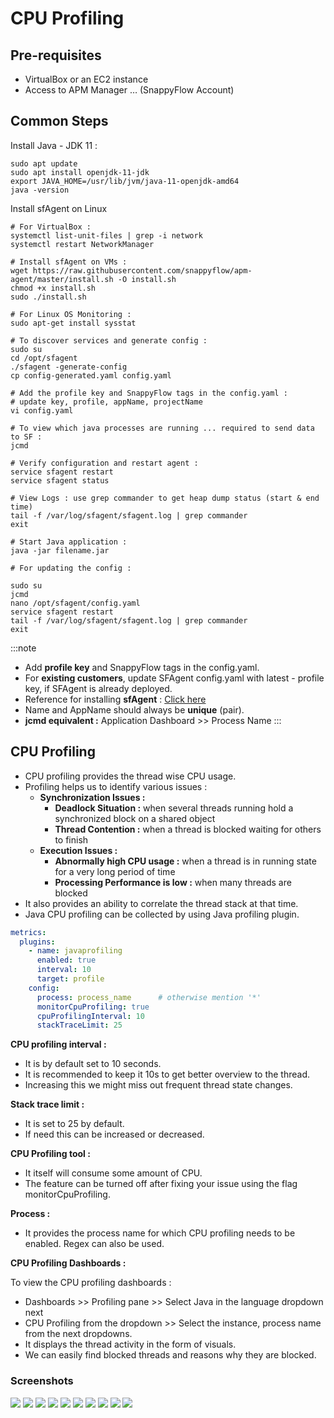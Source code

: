 # CPU Profiling

## Pre-requisites

- VirtualBox or an EC2 instance
- Access to APM Manager … (SnappyFlow Account)

## Common Steps

Install Java - JDK 11 : 

```
sudo apt update
sudo apt install openjdk-11-jdk
export JAVA_HOME=/usr/lib/jvm/java-11-openjdk-amd64
java -version
```

Install sfAgent on Linux

```
# For VirtualBox : 
systemctl list-unit-files | grep -i network
systemctl restart NetworkManager

# Install sfAgent on VMs : 
wget https://raw.githubusercontent.com/snappyflow/apm-agent/master/install.sh -O install.sh
chmod +x install.sh
sudo ./install.sh

# For Linux OS Monitoring : 
sudo apt-get install sysstat

# To discover services and generate config : 
sudo su
cd /opt/sfagent
./sfagent -generate-config
cp config-generated.yaml config.yaml

# Add the profile key and SnappyFlow tags in the config.yaml : 
# update key, profile, appName, projectName
vi config.yaml

# To view which java processes are running ... required to send data to SF : 
jcmd

# Verify configuration and restart agent : 
service sfagent restart
service sfagent status

# View Logs : use grep commander to get heap dump status (start & end time)
tail -f /var/log/sfagent/sfagent.log | grep commander
exit

# Start Java application : 
java -jar filename.jar

# For updating the config : 

sudo su
jcmd
nano /opt/sfagent/config.yaml
service sfagent restart
tail -f /var/log/sfagent/sfagent.log | grep commander
exit
```

:::note
- Add **profile key** and SnappyFlow tags in the config.yaml.
- For **existing customers**, update SFAgent config.yaml with latest - profile key, if SFAgent is already deployed.
- Reference for installing **sfAgent** : [Click here](https://docs.snappyflow.io/docs/Integrations/os/linux/sfagent_linux)
- Name and AppName should always be **unique** (pair).
- **jcmd equivalent :** Application Dashboard >> Process Name
:::

## CPU Profiling

- CPU profiling provides the thread wise CPU usage.
- Profiling helps us to identify various issues : 
  - **Synchronization Issues :** 
    - **Deadlock Situation :** when several threads running hold a synchronized block on a shared object
    - **Thread Contention :** when a thread is blocked waiting for others to finish
  - **Execution Issues :**
    - **Abnormally high CPU usage :** when a thread is in running state for a very long period of time
    - **Processing Performance is low :** when many threads are blocked
- It also provides an ability to correlate the thread stack at that time.
- Java CPU profiling can be collected by using Java profiling plugin.

```yaml title="config.yaml"
metrics:
  plugins:
    - name: javaprofiling
      enabled: true
      interval: 10
      target: profile
    config: 
      process: process_name      # otherwise mention '*'
      monitorCpuProfiling: true
      cpuProfilingInterval: 10
      stackTraceLimit: 25
```

**CPU profiling interval :**
- It is by default set to 10 seconds.
- It is recommended to keep it 10s to get better overview to the thread.
- Increasing this we might miss out frequent thread state changes.

**Stack trace limit :**
- It is set to 25 by default.
- If need this can be increased or decreased.

**CPU Profiling tool :** 
- It itself will consume some amount of CPU.
- The feature can be turned off after fixing your issue using the flag monitorCpuProfiling.

**Process :**
- It provides the process name for which CPU profiling needs to be enabled. Regex can also be used.

**CPU Profiling Dashboards :**

To view the CPU profiling dashboards : 
- Dashboards >> Profiling pane >> Select Java in the language dropdown next
- CPU Profiling from the dropdown >> Select the instance, process name from the next dropdowns.
- It displays the thread activity in the form of visuals.
- We can easily find blocked threads and reasons why they are blocked.

### Screenshots

<img src="/img/screenshots/cpu_profiling/1.png" />
<img src="/img/screenshots/cpu_profiling/2.png" />
<img src="/img/screenshots/cpu_profiling/4.png" />
<img src="/img/screenshots/cpu_profiling/5.png" />
<img src="/img/screenshots/cpu_profiling/6.png" />
<img src="/img/screenshots/cpu_profiling/7.png" />
<img src="/img/screenshots/cpu_profiling/8.png" />
<img src="/img/screenshots/cpu_profiling/9.png" />
<img src="/img/screenshots/cpu_profiling/10.png" />
<img src="/img/screenshots/cpu_profiling/11.png" />